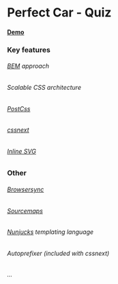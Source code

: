 # Perfect Car - Quiz

#### [Demo](http://milanbrankovic.com/demos/car-quiz)

### Key features
###### [BEM](https://en.bem.info/) approach
###### Scalable CSS architecture
###### [PostCss](http://postcss.org)
###### [cssnext](http://cssnext.io)
###### [Inline SVG](https://github.com/TrySound/postcss-inline-svg)

### Other
###### [Browsersync](https://www.browsersync.io)
###### [Sourcemaps](https://github.com/floridoo/gulp-sourcemaps)
###### [Nunjucks](https://mozilla.github.io/nunjucks/) templating language
###### Autoprefixer (included with cssnext)
###### ...
